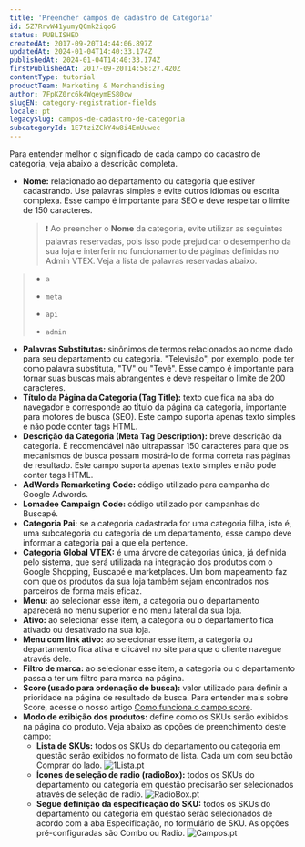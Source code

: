 ```yaml
---
title: 'Preencher campos de cadastro de Categoria'
id: 5Z7RrvW41yumyQCmk2iqoG
status: PUBLISHED
createdAt: 2017-09-20T14:44:06.897Z
updatedAt: 2024-01-04T14:40:33.174Z
publishedAt: 2024-01-04T14:40:33.174Z
firstPublishedAt: 2017-09-20T14:58:27.420Z
contentType: tutorial
productTeam: Marketing & Merchandising
author: 7FpKZ0rc6k4WqeymES80cw
slugEN: category-registration-fields
locale: pt
legacySlug: campos-de-cadastro-de-categoria
subcategoryId: 1E7tziZCkY4w8i4EmUuwec
---
```


Para entender melhor o significado de cada campo do cadastro de categoria, veja abaixo a descrição completa.

- __Nome:__ relacionado ao departamento ou categoria que estiver cadastrando. Use palavras simples e evite outros idiomas ou escrita complexa. Esse campo é importante para SEO e deve respeitar o limite de 150 caracteres.

  >❗ Ao preencher o **Nome** da categoria, evite utilizar as seguintes palavras reservadas, pois isso pode prejudicar o desempenho da sua loja e interferir no funcionamento de páginas definidas no Admin VTEX. Veja a lista de palavras reservadas abaixo.
>
> * `a`
>
> * `meta`
>
> * `api`
>
> * `admin`
>     

- __Palavras Substitutas:__ sinônimos de termos relacionados ao nome dado para seu departamento ou categoria. "Televisão", por exemplo, pode ter como palavra substituta, "TV" ou "Tevê".  Esse campo é importante para tornar suas buscas mais abrangentes e deve respeitar o limite de 200 caracteres.
- __Título da Página da Categoria (Tag Title):__ texto que fica na aba do navegador e corresponde ao título da página da categoria, importante para motores de busca (SEO). Este campo suporta apenas texto simples e não pode conter tags HTML.
- __Descrição da Categoria (Meta Tag Description):__ breve descrição da categoria. É recomendável não ultrapassar 150 caracteres para que os mecanismos de busca possam mostrá-lo de forma correta nas páginas de resultado. Este campo suporta apenas texto simples e não pode conter tags HTML.
- __AdWords Remarketing Code:__ código utilizado para campanha do Google Adwords.
- __Lomadee Campaign Code:__ código utilizado por campanhas do Buscapé.
- __Categoria Pai:__ se a categoria cadastrada for uma categoria filha, isto é, uma subcategoria ou categoria de um departamento, esse campo deve informar a categoria pai a que ela pertence.
- __Categoria Global VTEX:__ é uma árvore de categorias única, já definida pelo sistema, que será utilizada na integração dos produtos com o Google Shopping, Buscapé e marketplaces. Um bom mapeamento faz com que os produtos da sua loja também sejam encontrados nos parceiros de forma mais eficaz. 
- __Menu:__ ao selecionar esse item, a categoria ou o departamento aparecerá no menu superior e no menu lateral da sua loja.
- __Ativo:__ ao selecionar esse item, a categoria ou o departamento fica ativado ou desativado na sua loja.
- __Menu com link ativo:__ ao selecionar esse item, a categoria ou departamento fica ativa e clicável no site para que o cliente navegue através dele.
- __Filtro de marca:__ ao selecionar esse item, a categoria ou o departamento passa a ter um filtro para marca na página.
- __Score (usado para ordenação de busca):__ valor utilizado para definir a prioridade na página de resultado de busca. Para entender mais sobre Score, acesse o nosso artigo [Como funciona o campo score](https://help.vtex.com/pt/tutorial/como-funciona-o-campo-score--1BUZC0mBYEEIUgeQYAKcae).
- __Modo de exibição dos produtos:__ define como os SKUs serão exibidos na página do produto. Veja abaixo as opções de preenchimento deste campo:
  - __Lista de SKUs:__ todos os SKUs do departamento ou categoria em questão serão exibidos no formato de lista. Cada um com seu botão Comprar do lado.
  ![1Lista.pt](https://images.ctfassets.net/alneenqid6w5/6mWjVoqS6SVTNngaDC2s0f/833590ef9a7ca23a80ca3064158eacf4/Lista.pt.png)
  - __Ícones de seleção de radio (radioBox):__ todos os SKUs do departamento ou categoria em questão precisarão ser selecionados através de seleção de radio.
  ![RadioBox.pt](//images.ctfassets.net/alneenqid6w5/6KPwMsYzYcdbLSaxuaXujO/da99f6ea4f3c41846d7370bd334e67d9/RadioBox.pt.png)
  - __Segue definição da especificação do SKU:__ todos os SKUs do departamento ou categoria em questão serão selecionados de acordo com a aba Especificação, no formulário de SKU. As opções pré-configuradas são Combo ou Radio.
  ![Campos.pt](//images.ctfassets.net/alneenqid6w5/U6fp5beQoHb9N8NFfbzJE/737de2d0a29e27ca99e8e3199e6cc4cd/Campos.pt.png)
